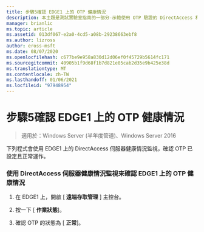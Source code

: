 ```yaml
---
title: 步驟5確認 EDGE1 上的 OTP 健康情況
description: 本主題是測試實驗室指南的一部分-示範使用 OTP 驗證的 DirectAccess 和適用于 Windows Server 2016 的 RSA SecurID
manager: brianlic
ms.topic: article
ms.assetid: 013df067-e2a0-4cd5-a08b-29238663ebf8
ms.author: lizross
author: eross-msft
ms.date: 08/07/2020
ms.openlocfilehash: c677be9e958a830d12d06ef0f45729b5614fc171
ms.sourcegitcommit: 40905b1f9d68f1b7d821e05cab2d35e9b425e38d
ms.translationtype: MT
ms.contentlocale: zh-TW
ms.lasthandoff: 01/06/2021
ms.locfileid: "97948954"
---
```

# <a name="step-5-verify-otp-health-on-edge1"></a>步驟5確認 EDGE1 上的 OTP 健康情況

>適用於：Windows Server (半年度管道)、Windows Server 2016

下列程式會使用 EDGE1 上的 DirectAccess 伺服器健康情況監視，確認 OTP 已設定且正常運作。

### <a name="verify-otp-health-on-edge1-using-directaccess-server-health-monitoring"></a>使用 DirectAccess 伺服器健康情況監視來確認 EDGE1 上的 OTP 健康情況

1.  在 EDGE1 上，開啟 [ **遠端存取管理** ] 主控台。

2.  按一下 [ **作業狀態**]。

3.  確認 OTP 的狀態為 [ **正常**]。



